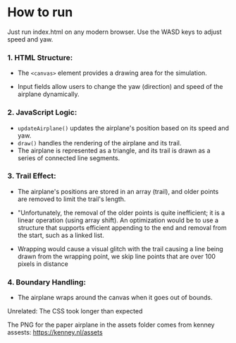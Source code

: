 # How to run

Just run index.html on any modern browser. Use the WASD keys to adjust speed and yaw.

### 1. HTML Structure:

* The `<canvas>` element provides a drawing area for the simulation.

* Input fields allow users to change the yaw (direction) and speed of the airplane dynamically.

### 2. JavaScript Logic:

* `updateAirplane()` updates the airplane's position based on its speed and yaw.
* `draw()` handles the rendering of the airplane and its trail.
* The airplane is represented as a triangle, and its trail is drawn as a series of connected line segments.

### 3. Trail Effect:

* The airplane's positions are stored in an array (trail), and older points are removed to limit the trail's length.

* "Unfortunately, the removal of the older points is quite inefficient; it is a linear operation (using array shift). An optimization would be to use a structure that supports efficient appending to the end and removal from the start, such as a linked list.

* Wrapping would cause a visual glitch with the trail causing a line being drawn from the wrapping point, we skip line points that are over 100 pixels in distance

### 4. Boundary Handling:

* The airplane wraps around the canvas when it goes out of bounds.


Unrelated: The CSS took longer than expected

The PNG for the paper airplane in the assets folder comes from kenney assests: https://kenney.nl/assets
